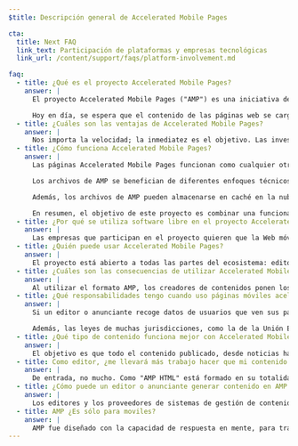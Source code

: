 ```yaml
---
$title: Descripción general de Accelerated Mobile Pages

cta:
  title: Next FAQ
  link_text: Participación de plataformas y empresas tecnológicas
  link_url: /content/support/faqs/platform-involvement.md

faq:
  - title: ¿Qué es el proyecto Accelerated Mobile Pages?
    answer: |
      El proyecto Accelerated Mobile Pages ("AMP") es una iniciativa de software libre que surge de los debates entre editores y empresas tecnológicas sobre la necesidad de mejorar el ecosistema de contenido móvil en su conjunto para todos: editores, plataformas de consumidores, anunciantes, creadores y usuarios.

      Hoy en día, se espera que el contenido de las páginas web se cargue muy rápido y que la navegación sea sencilla. En realidad, sin embargo, el contenido puede tardar varios segundos en cargarse o puede no llegar a cargarse completamente porque los usuarios abandonan las páginas lentas. Las páginas Accelerated Mobile Pages son páginas web diseñadas para cargarse casi instantáneamente, en un paso más hacia una Web móvil mejor para todo el mundo.
  - title: ¿Cuáles son las ventajas de Accelerated Mobile Pages?
    answer: |
      Nos importa la velocidad; la inmediatez es el objetivo. Las investigaciones han demostrado que los porcentajes de rebote son más altos en páginas web que se cargan más lentamente. El uso del formato AMP fomentará que los usuarios consuman más contenido e interaccionen con él. Pero no solo se trata de velocidad y rendimiento. También queremos promover una distribución mejorada para que los editores y los anunciantes puedan aprovechar el potencial de la web abierta para que su contenido aparezca rápidamente en todas partes, en plataformas y aplicaciones, lo que puede generar más ingresos.
  - title: ¿Cómo funciona Accelerated Mobile Pages?
    answer: |
      Las páginas Accelerated Mobile Pages funcionan como cualquier otra página HTML, pero solo admiten un conjunto limitado de funcionalidades técnicas que se define en las especificaciones de AMP de software libre y que se rige por estas mismas especificaciones. Igual que todas las páginas web, Accelerated Mobile Pages se cargará en todos los navegadores modernos y en todas las vistas web de aplicaciones.

      Los archivos de AMP se benefician de diferentes enfoques técnicos y arquitectónicos que priorizan la velocidad para proporcionar una experiencia más rápida para los usuarios. Los desarrolladores de AMP pueden utilizar una biblioteca rica y cada vez más completa de componentes web que ofrecen la posibilidad de insertar objetos rich media, como vídeo y publicaciones en redes sociales, mostrar publicidad o recopilar análisis. El objetivo no es homogeneizar la forma en que se ve y se percibe el contenido, sino crear un núcleo técnico más común entre las páginas que acelere el tiempo de carga.

      Además, los archivos de AMP pueden almacenarse en caché en la nube, de modo que se reduce el tiempo necesario para que el contenido llegue a los dispositivos móviles de los usuarios. Al utilizar el formato AMP, los editores y los anunciantes ponen los archivos de AMP a disposición de terceros para que los almacenen en caché. En estas circunstancias, los editores siguen controlando su contenido, pero las plataformas pueden almacenar el contenido fácilmente en caché o reproducirlo para que la velocidad de publicación sea óptima para los usuarios. Google ofrece una caché que puede utilizar todo el mundo sin coste alguno, se trata de [Google AMP Cache](https://developers.google.com/amp/cache/) donde almacenamos todas las páginas AMP. Otras empresas también pueden crear su propia caché de AMP.

      En resumen, el objetivo de este proyecto es combinar una funcionalidad técnica limitada con un sistema de distribución creado en torno al almacenamiento en la memoria caché para ofrecer páginas con un mayor desarrollo de la audiencia.
  - title: ¿Por qué se utiliza software libre en el proyecto Accelerated Mobile Pages?
    answer: |
      Las empresas que participan en el proyecto quieren que la Web móvil funcione mejor para todo el mundo, no solo para una plataforma, un conjunto de tecnologías, un conjunto de editores, o un conjunto de anunciantes. Al crear el proyecto con software libre, los usuarios pueden compartir y aportar ideas y código para conseguir una Web móvil más rápida. Acabamos de iniciar este recorrido, en el que esperamos que se unan otros editores, anunciantes y empresas tecnológicas.
  - title: ¿Quién puede usar Accelerated Mobile Pages?
    answer: |
      El proyecto está abierto a todas las partes del ecosistema: editores, plataformas de consumidores, anunciantes y creadores. Para hacerte una idea de quiénes son algunas de las empresas y de los sitios web que utilizan AMP, ve a la [página Plataformas, proveedores y socios](/es/support/faqs/supported-platforms.html).
  - title: ¿Cuáles son las consecuencias de utilizar Accelerated Mobile Pages?
    answer: |
      Al utilizar el formato AMP, los creadores de contenidos ponen los archivos de AMP a disposición de terceros para que los rastreen, los indexen y los muestren (de conformidad con el protocolo de exclusión de robots) y los almacenen en caché.
  - title: ¿Qué responsabilidades tengo cuando uso páginas móviles aceleradas?
    answer: |
      Si un editor o anunciante recoge datos de usuarios que ven sus páginas de AMP, dicha recopilación de datos se rige por su política de privacidad. Es responsabilidad del editor o del anunciante divulgar su política de privacidad, idealmente incluyendo un acoplamiento a ella dentro de cada una de sus páginas de AMP.

      Además, las leyes de muchas jurisdicciones, como la de la Unión Europea, requieren un sitio web para dar a los visitantes información sobre cookies y otras formas de almacenamiento local utilizadas en el sitio (incluidas las páginas AMP). En muchos casos, estas leyes también requieren que el sitio web obtenga su consentimiento. Es responsabilidad del sitio web determinar, sobre la base de su uso de cookies, qué tipo de notificación sería apropiado. Información adicional y herramientas para generar avisos de cookies se pueden encontrar en www.cookiechoices.org. Tenga en cuenta que el componente [amp-user-notification](/docs/reference/components/amp-user-notification.html) proporciona una forma de mostrar una notificación descartable al usuario.
  - title: ¿Qué tipo de contenido funciona mejor con Accelerated Mobile Pages?
    answer: |
      El objetivo es que todo el contenido publicado, desde noticias hasta vídeos y desde blogs hasta fotos y GIFs, funcionen con Accelerated Mobile Pages.
  - title: Como editor, ¿me llevará más trabajo hacer que mi contenido funcione con Accelerated Mobile Pages?
    answer: |
      De entrada, no mucho. Como "AMP HTML" está formado en su totalidad por tecnologías web existentes, el proceso de desarrollo reproduce el que los editores y anunciantes están utilizando en la actualidad. Los editores y anunciantes pueden familiarizarse con AMP HTML en GitHub. Creemos que los que ya utilicen el proceso actual no encontrarán difícil este aprendizaje.
  - title: ¿Cómo puede un editor o anunciante generar contenido en AMP HTML?
    answer: |
      Los editores y los proveedores de sistemas de gestión de contenido (CMS) pueden desarrollar una integración para generar contenido de AMP con su CMS. Automattic ya ha publicado un [complemento de AMP para WordPress](https://wordpress.org/plugins/amp/), y esperamos que todos los sistemas de gestión de contenido ofrezcan compatibilidad con las páginas AMP HTML.
  - title: AMP ¿Es sólo para moviles?
    answer: |
      AMP fue diseñado con la capacidad de respuesta en mente, para trabajar en *todos* los tamaños de pantalla. Sin embargo, algunas funciones para plataformas de terceros (por ejemplo, Carrusel de Top Stories de Google) sólo se pueden diseñar para la experiencia móvil. Consulte con la plataforma de terceros para saber cómo utilizan AMP. Para obtener más información acerca de las páginas de AMP para dispositivos móviles y de escritorio, vea el artículo de Paul Bakaus [About that ‘mobile’ in Accelerated Mobile Pages](https://paulbakaus.com/2016/07/01/about-that-mobile-in-accelerated-mobile-pages/).
---
```

